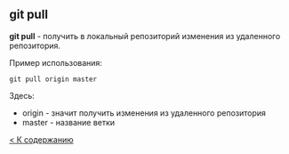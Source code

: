 ## git pull

**git pull** - получить в локальный репозиторий изменения из удаленного репозитория.

Пример использования:
```
git pull origin master
```
Здесь:
* origin - значит получить изменения из удаленного репозитория
* master - название ветки


[< К содержанию](./readme.md)